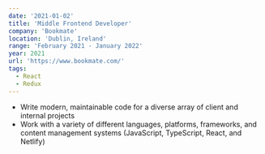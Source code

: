 ```yaml
---
date: '2021-01-02'
title: 'Middle Frontend Developer'
company: 'Bookmate'
location: 'Dublin, Ireland'
range: 'February 2021 - January 2022'
year: 2021
url: 'https://www.bookmate.com/'
tags:
  - React
  - Redux
---
```


- Write modern, maintainable code for a diverse array of client and internal projects
- Work with a variety of different languages, platforms, frameworks, and content management systems (JavaScript, TypeScript, React, and Netlify)
